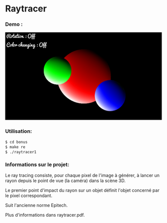 # Raytracer

### Demo :
![](public/demo.gif)

### Utilisation:
```
$ cd bonus
$ make re
$ ./raytracer1
```

### Informations sur le projet:

Le ray tracing consiste, pour chaque pixel de l'image à générer, à lancer un rayon depuis le point de vue (la caméra) dans la scène 3D. 

Le premier point d'impact du rayon sur un objet définit l'objet concerné par le pixel correspondant.

Suit l'ancienne norme Epitech.

Plus d'informations dans raytracer.pdf.

